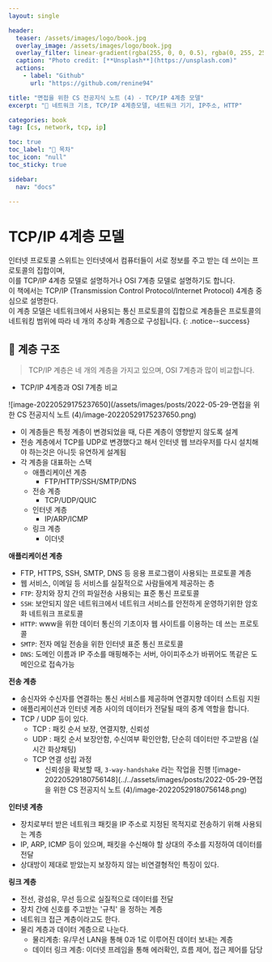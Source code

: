 ```yaml
---
layout: single

header:
  teaser: /assets/images/logo/book.jpg
  overlay_image: /assets/images/logo/book.jpg
  overlay_filter: linear-gradient(rgba(255, 0, 0, 0.5), rgba(0, 255, 255, 0.5))
  caption: "Photo credit: [**Unsplash**](https://unsplash.com)"
  actions:
    - label: "Github"
      url: "https://github.com/renine94"

title: "면접을 위한 CS 전공지식 노트 (4) - TCP/IP 4계층 모델"
excerpt: "🚀 네트워크 기초, TCP/IP 4계층모델, 네트워크 기기, IP주소, HTTP"

categories: book
tag: [cs, network, tcp, ip]

toc: true
toc_label: "📕 목차"
toc_icon: "null"
toc_sticky: true

sidebar:
  nav: "docs"

---
```


# TCP/IP 4계층 모델

인터넷 프로토콜 스위트는 인터넷에서 컴퓨터들이 서로 정보를 주고 받는 데 쓰이는 프로토콜의 집합이며,<br>이를 TCP/IP 4계층 모델로 설명하거나 OSI 7계층 모델로 설명하기도 합니다.<br>이 책에서는 TCP/IP (Transmission Control Protocol/Internet Protocol) 4계층 중심으로 설명한다.<br>이 계층 모델은 네트워크에서 사용되는 통신 프로토콜의 집합으로 계층들은 프로토콜의<br>네트워킹 범위에 따라 네 개의 추상화 계층으로 구성됩니다.
{: .notice--success}



## 🚀 계층 구조

> TCP/IP 계층은 네 개의 계층을 가지고 있으며, OSI 7계층과 많이 비교합니다.

- TCP/IP 4계층과 OSI 7계층 비교

![image-20220529175237650](/assets/images/posts/2022-05-29-면접을 위한 CS 전공지식 노트 (4)/image-20220529175237650.png)

- 이 계층들은 특정 계층이 변경되었을 때, 다른 계층이 영향받지 않도록 설계
- 전송 계층에서 TCP를 UDP로 변경했다고 해서 인터넷 웹 브라우저를 다시 설치해야 하는것은 아니듯 유연하게 설계됨
- 각 계층을 대표하는 스택
  - 애플리케이션 계층
    - FTP/HTTP/SSH/SMTP/DNS
  - 전송 계층
    - TCP/UDP/QUIC
  - 인터넷 계층
    - IP/ARP/ICMP
  - 링크 계층
    - 이더넷



**애플리케이션 계층**

- FTP, HTTPS, SSH, SMTP, DNS 등 응용 프로그램이 사용되는 프로토콜 계층
- 웹 서비스, 이메일 등 서비스를 실질적으로 사람들에게 제공하는 층
- `FTP`: 장치와 장치 간의 파일전송 사용되는 표준 통신 프로토콜
- `SSH`: 보안되지 않은 네트워크에서 네트워크 서비스를 안전하게 운영하기위한 암호화 네트워크 프로토콜
- `HTTP`: www을 위한 데이터 통신의 기초이자 웹 사이트를 이용하는 데 쓰는 프로토콜
- `SMTP`: 전자 메일 전송을 위한 인터넷 표준 통신 프로토콜
- `DNS`: 도메인 이름과 IP 주소를 매핑해주는 서버, 아이피주소가 바뀌어도 똑같은 도메인으로 접속가능

**전송 계층**

- 송신자와 수신자를 연결하는 통신 서비스를 제공하며 연결지향 데이터 스트림 지원
- 애플리케이션과 인터넷 계층 사이의 데이터가 전달될 때의 중계 역할을 합니다.
- TCP / UDP 등이 있다.
  - TCP : 패킷 순서 보장, 연결지향, 신뢰성
  - UDP : 패킷 순서 보장안함, 수신여부 확인안함, 단순히 데이터만 주고받음 (실시간 화상채팅)
  - TCP 연결 성립 과정
    - 신뢰성을 확보할 때, `3-way-handshake` 라는 작업을 진행
      ![image-20220529180756148](../../assets/images/posts/2022-05-29-면접을 위한 CS 전공지식 노트 (4)/image-20220529180756148.png)

**인터넷 계층**

- 장치로부터 받은 네트워크 패킷을 IP 주소로 지정된 목적지로 전송하기 위해 사용되는 계층
- IP, ARP, ICMP 등이 있으며, 패킷을 수신해야 할 상대의 주소를 지정하여 데이터를 전달
- 상대방이 제대로 받았는지 보장하지 않는 비연결형적인 특징이 있다.

**링크 계층**

- 전선, 광섬유, 무선 등으로 실질적으로 데이터를 전달
- 장치 간에 신호를 주고받는 '규칙' 을 정하는 계층
- 네트워크 접근 계층이라고도 한다.
- 물리 계층과 데이터 계층으로 나눈다.
  - 물리계층: 유/무선 LAN을 통해 0과 1로 이루어진 데이터 보내는 계층
  - 데이터 링크 계층: 이더넷 프레임을 통해 에러확인, 흐름 제어, 접근 제어를 담당

